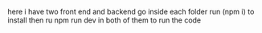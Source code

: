 here i have two front end and backend go inside each folder run (npm i) to install then ru npm run dev in both of them to run the code